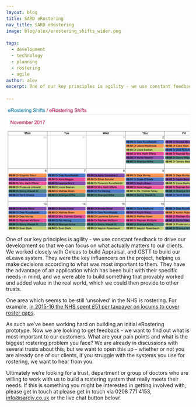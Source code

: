```yaml
---
layout: blog
title: SARD eRostering
nav_title: SARD eRostering
image: blog/alex/erostering_shifts_wider.png

tags:
  - development
  - technology
  - planning
  - rostering
  - agile
author: alex
excerpt: One of our key principles is agility - we use constant feedback to drive our development so that we can focus on what actually matters to our clients. We worked closely with Oxleas to build Appraisal, and GSTT to build our eLeave system.

---
```


![eRostering Prototype](/images/blog/alex/erostering_shifts_wider.png)

One of our key principles is agility - we use constant feedback to drive our development so that we can focus on what actually matters to our clients. We worked closely with Oxleas to build Appraisal, and GSTT to build our eLeave system. They were the key influencers on the project, helping us make decisions according to what was most important to them. They have the advantage of an application which has been built with their specific needs in mind, and we were able to build something that provably worked and added value in the real world, which we could then provide to other trusts.

One area which seems to be still ‘unsolved’ in the NHS is rostering. For example, [in 2015-16 the NHS spent £51 per taxpayer on locums to cover roster gaps](https://improvement.nhs.uk/resources/reducing-reliance-medical-locums-practical-guide-medical-directors/).

As such we’ve been working hard on building an initial eRostering prototype. Now we are looking to get feedback - we want to find out what is most important to our customers. What are your pain points and what is the biggest rostering problem you face? We are already in discussions with several trusts about this, but we want to open this up - whether or not you are already one of our clients, if you struggle with the systems you use for rostering, we want to hear from you.

Ultimately we’re looking for a trust, department or group of doctors who are willing to work with us to build a rostering system that really meets their needs. If this is something you might be interested in getting involved with, please get in touch at please get in touch via 0208 771 4153, [info@sardjv.co.uk](mailto:info@sardjv.co.uk) or the live chat button below!
